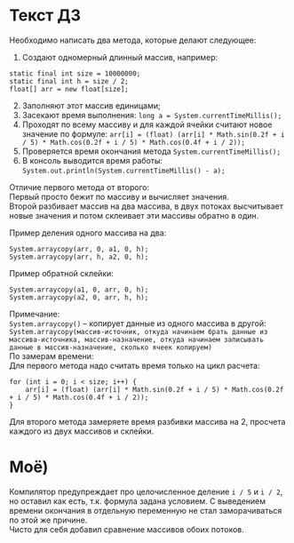 ﻿# Текст ДЗ

Необходимо написать два метода, которые делают следующее:

1) Создают одномерный длинный массив, например:

```
static final int size = 10000000;
static final int h = size / 2;
float[] arr = new float[size];
```

2) Заполняют этот массив единицами;
3) Засекают время выполнения: `long a = System.currentTimeMillis();`
4) Проходят по всему массиву и для каждой ячейки считают новое значение по формуле:
   `arr[i] = (float) (arr[i] * Math.sin(0.2f + i / 5) * Math.cos(0.2f + i / 5) * Math.cos(0.4f + i / 2));`
5) Проверяется время окончания метода `System.currentTimeMillis();`
6) В консоль выводится время работы: `System.out.println(System.currentTimeMillis() - a);`

Отличие первого метода от второго:</br>
Первый просто бежит по массиву и вычисляет значения.</br>
Второй разбивает массив на два массива, в двух потоках высчитывает новые значения и потом склеивает эти массивы обратно
в один.

Пример деления одного массива на два:

```
System.arraycopy(arr, 0, a1, 0, h);
System.arraycopy(arr, h, a2, 0, h);
```

Пример обратной склейки:

```
System.arraycopy(a1, 0, arr, 0, h);
System.arraycopy(a2, 0, arr, h, h);
```

Примечание:</br>
`System.arraycopy()` – копирует данные из одного массива в другой:</br>
`System.arraycopy(массив-источник, откуда начинаем брать данные из массива-источника, массив-назначение, откуда начинаем записывать данные в массив-назначение, сколько ячеек копируем)`</br>
По замерам времени:</br>
Для первого метода надо считать время только на цикл расчета:

```
for (int i = 0; i < size; i++) {
    arr[i] = (float) (arr[i] * Math.sin(0.2f + i / 5) * Math.cos(0.2f + i / 5) * Math.cos(0.4f + i / 2));
}
```

Для второго метода замеряете время разбивки массива на 2, просчета каждого из двух массивов и склейки.

# Моё)

Компилятор предупреждает про целочисленное деление `i / 5` и `i / 2`, но оставил как есть, т.к. формула задана условием. С выведением времени окончания в отдельную переменную не стал заморачиваться по этой же причине.</br>
Чисто для себя добавил сравнение массивов обоих потоков.